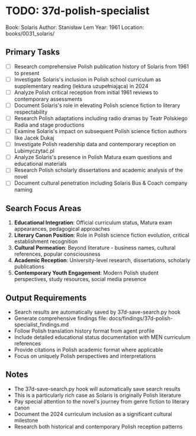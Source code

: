 # TODO: 37d-polish-specialist
Book: Solaris
Author: Stanisław Lem
Year: 1961
Location: books/0031_solaris/

## Primary Tasks
- [ ] Research comprehensive Polish publication history of Solaris from 1961 to present
- [ ] Investigate Solaris's inclusion in Polish school curriculum as supplementary reading (lektura uzupełniająca) in 2024
- [ ] Analyze Polish critical reception from initial 1961 reviews to contemporary assessments
- [ ] Document Solaris's role in elevating Polish science fiction to literary respectability
- [ ] Research Polish adaptations including radio dramas by Teatr Polskiego Radia and stage productions
- [ ] Examine Solaris's impact on subsequent Polish science fiction authors like Jacek Dukaj
- [ ] Investigate Polish readership data and contemporary reception on Lubimyczytać.pl
- [ ] Analyze Solaris's presence in Polish Matura exam questions and educational materials
- [ ] Research Polish scholarly dissertations and academic analysis of the novel
- [ ] Document cultural penetration including Solaris Bus & Coach company naming

## Search Focus Areas
1. **Educational Integration**: Official curriculum status, Matura exam appearances, pedagogical approaches
2. **Literary Canon Position**: Role in Polish science fiction evolution, critical establishment recognition
3. **Cultural Permeation**: Beyond literature - business names, cultural references, popular consciousness
4. **Academic Reception**: University-level research, dissertations, scholarly publications
5. **Contemporary Youth Engagement**: Modern Polish student perspectives, study resources, social media presence

## Output Requirements
- Search results are automatically saved by 37d-save-search.py hook
- Generate comprehensive findings file: docs/findings/37d-polish-specialist_findings.md
- Follow Polish translation history format from agent profile
- Include detailed educational status documentation with MEN curriculum references
- Provide citations in Polish academic format where applicable
- Focus on uniquely Polish perspectives and interpretations

## Notes
- The 37d-save-search.py hook will automatically save search results
- This is a particularly rich case as Solaris is originally Polish literature
- Pay special attention to the novel's journey from genre fiction to literary canon
- Document the 2024 curriculum inclusion as a significant cultural milestone
- Research both historical and contemporary Polish reception patterns